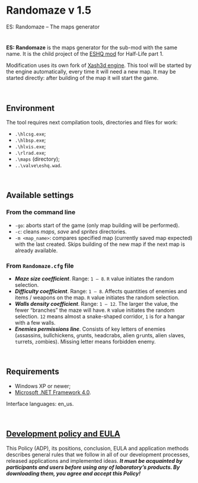 # Randomaze v 1.5

ES: Randomaze – The maps generator

#

**ES: Randomaze** is the maps generator for the sub-mod with the same name.
It is the child project of the [ESHQ mod](https://moddb.com/mods/eshq) for Half-Life part 1.

Modification uses its own fork of [Xash3d engine](https://github.com/adslbarxatov/xash3d-for-ESHQ).
This tool will be started by the engine automatically, every time it will need a new map.
It may be started directly: after building of the map it will start the game.

&nbsp;



## Environment

The tool requires next compilation tools, directories and files for work:
- `.\hlcsg.exe`;
- `.\hlbsp.exe`;
- `.\hlvis.exe`;
- `.\rlrad.exe`;
- `.\maps` (directory);
- `..\valve\eshq.wad`.

&nbsp;



## Available settings

### From the command line

- `-go`: aborts start of the game (only map building will be performed).
- `-c`: cleans *maps*, *save* and *sprites* directories.
- `-m <map_name>`: compares specified map (currently saved map expected) with the last created.
  Skips building of the new map if the next map is already available.

### From `Randomaze.cfg` file

- ***Maze size coefficient***. Range: `1 – 8`. `R` value initiates the random selection.
- ***Difficulty coefficient***. Range: `1 – 8`. Affects quantities of enemies and items / weapons
  on the map. `R` value initiates the random selection.
- ***Walls density coefficient***. Range: `1 – 12`. The larger the value, the fewer “branches” the maze
  will have. `R` value initiates the random selection.
  `12` means almost a snake-shaped corridor, `1` is for a hangar with a few walls.
- ***Enemies permissions line***. Consists of key letters of enemies (`a`ssassins, `b`ullchickens, `g`runts, `h`eadcrabs,
  alien g`r`unts, alien `s`laves, `t`urrets, `z`ombies). Missing letter means forbidden enemy.

&nbsp;



## Requirements

- Windows XP or newer;
- [Microsoft .NET Framework 4.0](https://microsoft.com/en-us/download/details.aspx?id=17718).

Interface languages: en_us.

&nbsp;



## [Development policy and EULA](https://adslbarxatov.github.io/ADP)

This Policy (ADP), its positions, conclusion, EULA and application methods
describes general rules that we follow in all of our development processes, released applications and implemented ideas.
***It must be acquainted by participants and users before using any of laboratory’s products.
By downloading them, you agree and accept this Policy!***
